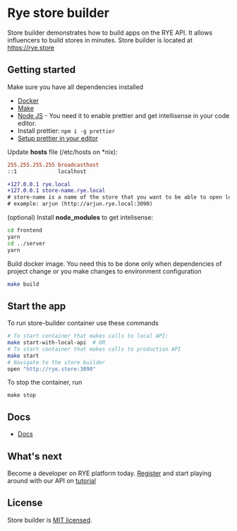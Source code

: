 # Rye store builder

Store builder demonstrates how to build apps on the RYE API. It allows influencers to build stores
in minutes. Store builder is located at https://rye.store

## Getting started

Make sure you have all dependencies installed

- [Docker](https://www.docker.com/get-started/)
- [Make](https://www.gnu.org/software/make/)
- [Node JS](https://nodejs.org/en/) - You need it to enable prettier and get intellisense in your code editor.
- Install prettier: `npm i -g prettier`
- [Setup prettier in your editor](https://prettier.io/docs/en/editors.html)

Update **hosts** file (/etc/hosts on \*nix):

```diff
255.255.255.255 broadcasthost
::1             localhost

+127.0.0.1 rye.local
+127.0.0.1 store-name.rye.local
# store-name is a name of the store that you want to be able to open locally.
# example: arjun (http://arjun.rye.local:3090)
```

(optional) Install **node_modules** to get intelisense:

```sh
cd frontend
yarn
cd ../server
yarn
```

Build docker image. You need this to be done only when dependencies of project change or you make changes to environment
configuration

```sh
make build
```

## Start the app

To run store-builder container use these commands

```sh
# To start container that makes calls to local API:
make start-with-local-api  # OR
# To start container that makes calls to production API
make start
# Navigate to the store builder
open "http://rye.store:3090"
```

To stop the container, run

```
make stop
```

## Docs

- [Docs](https://docs.rye.com/)

## What's next

Become a developer on RYE platform today. [Register](https://console.rye.com/register) and start playing around with our API on [tutorial](https://tutorial.rye.com/)

## License

Store builder is [MIT licensed](/LICENSE).
